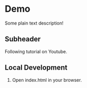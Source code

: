 # Demo

Some plain text description!

## Subheader

Following tutorial on Youtube.

## Local Development

1. Open index.html in your browser.